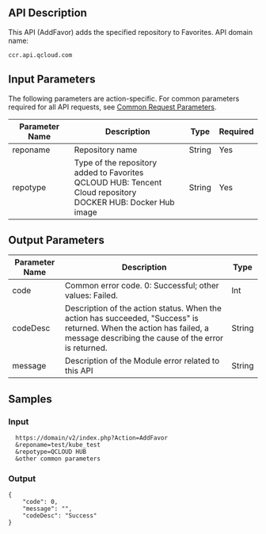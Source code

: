 ## API Description
This API (AddFavor) adds the specified repository to Favorites.
API domain name:

````
ccr.api.qcloud.com
````

## Input Parameters
The following parameters are action-specific. For common parameters required for all API requests, see [Common Request Parameters](https://intl.cloud.tencent.com/document/api/457/9463).

| Parameter Name | Description | Type | Required |
|---------|---------|---------|---------|
| reponame | Repository name | String | Yes |
| repotype   | Type of the repository added to Favorites <br>QCLOUD HUB: Tencent Cloud repository <br>DOCKER HUB: Docker Hub image | String | Yes |

## Output Parameters

| Parameter Name | Description | Type |
|---------|---------|---------|
| code | Common error code. 0: Successful; other values: Failed. | Int |
| codeDesc | Description of the action status. When the action has succeeded, "Success" is returned. When the action has failed, a message describing the cause of the error is returned. | String |
| message | Description of the Module error related to this API | String |

## Samples
### Input

```
  https://domain/v2/index.php?Action=AddFavor
  &reponame=test/kube_test
  &repotype=QCLOUD HUB
  &other common parameters
```
### Output

```
{
    "code": 0,
    "message": "", 
    "codeDesc": "Success"
}

```